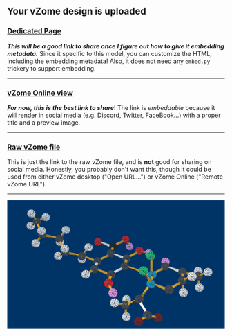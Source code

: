 ## Your vZome design is uploaded


### [Dedicated Page][page]

***This will be a good link to share once I figure out how to give it embedding metadata.***  Since it specific to this model, you can customize the HTML, including the embedding metadata!  Also, it does not need any `embed.py` trickery to support embedding.

---

### [vZome Online view][embed]

***For now, this is the best link to share***!  The link is *embeddable* because it will render in social media (e.g. Discord, Twitter, FaceBook...) with a proper title and a preview image.

---

### [Raw vZome file][raw]

This is just the link to the raw vZome file, and is **not** good for
sharing on social media.
Honestly, you probably don't want this, though it could be used from either
vZome desktop ("Open URL...") or vZome Online ("Remote vZome URL").

---

![Image](<THC-SV-colored.png>)

[page]: <https://vorth.github.io/vzome-sharing/2021/10/28/14-19-45-THC-SV-colored/>
[embed]: <https://vzome.com/app/embed.py?url=https://raw.githubusercontent.com/vorth/vzome-sharing/main/2021/10/28/14-19-45-THC-SV-colored/THC-SV-colored.vZome>
[raw]: <https://raw.githubusercontent.com/vorth/vzome-sharing/main/2021/10/28/14-19-45-THC-SV-colored/THC-SV-colored.vZome>
